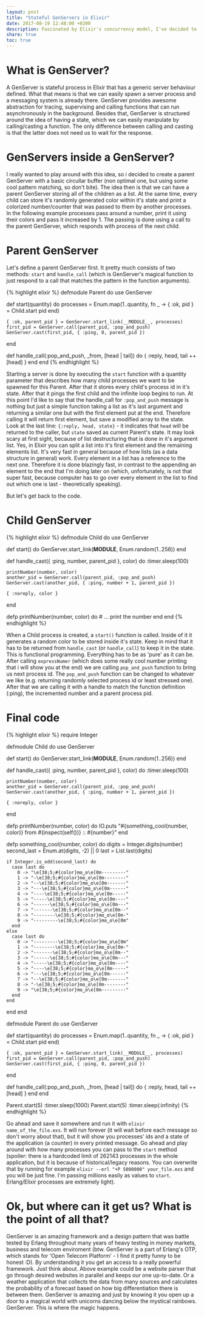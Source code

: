 ```yaml
---
layout: post
title: "Stateful GenServers in Elixir"
date: 2017-08-19 12:48:00 +0200
description: Fascinated by Elixir's concurrency model, I've decided to play around with the idea of having multiple processes stored in a constantly changing list, but at the same time having a common state.
share: true
toc: true
---
```


# What is GenServer?

A GenServer is stateful process in Elixir that has a generic server behaviour defined. What that means is that we can easily spawn a server process and a messaging system is already there. GenServer provides awesome abstraction for tracing, supervising and calling functions that can run asynchronously in the background. Besides that, GenServer is structured around the idea of having a state, which we can easily manipulate by  calling/casting a function. The only difference between calling and casting is that the latter does not need us to wait for the response.

# GenServers inside a GenServer?

I really wanted to play around with this idea, so i decided to create a parent GenServer with a basic circullar buffer (non optimal one, but using some cool pattern matching, so don't bite). The idea then is that we can have a parent GenServer storing all of the children as a list. At the same time, every child can store it's randomly generated color within it's state and print a colorized number/counter that was passed to them by another processes. In the following example processes pass around a number, print it using their colors and pass it increased by 1. The passing is done using a call to the parent GenServer, which responds with process of the next child.

# Parent GenServer

Let's define a parent GenServer first. It pretty much consists of two methods: `start` and `handle_call` (which is GenServer's magical function to just respond to a call that matches the pattern in the function arguments).


{% highlight elixir %}
defmodule Parent do
  use GenServer

  def start(quantity) do
    processes = Enum.map(1..quantity, fn _ ->
      { :ok, pid } = Child.start
      pid
    end)

    { :ok, parent_pid } = GenServer.start_link(__MODULE__, processes)
    first_pid = GenServer.call(parent_pid, :pop_and_push)
    GenServer.cast(first_pid, { :ping, 0, parent_pid })
  end

  def handle_call(:pop_and_push, _from, [head | tail]) do
    { :reply, head, tail ++ [head] }
  end
end
{% endhighlight %}

Starting a server is done by executing the `start` function with a quantity parameter that describes how many child processes we want to be spawned for this Parent. After that it stores every child's process id in it's state. After that it pings the first child and the infinite loop begins to run.
At this point I'd like to say that the handle_call for `:pop_and_push` message is nothing but just a simple function taking a list as it's last argument and returning a similar one but with the first element put at the end. Therefore calling it will return first element, but save a modified array to the state. Look at the last line: `{:reply, head, state}` - it indicates that `head` will be returned to the caller, but `state` saved as current Parent's state.
It may look scary at first sight, because of list destructuring that is done in it's argument list. Yes, in Elixir you can split a list into it's first element and the remaining elements list. It's very fast in general because of how lists (as a data structure in general) work. Every element in a list has a reference to the next one. Therefore it is done blazingly fast, in contrast to the appending an element to the end that I'm doing later on (which, unfortunately, is not that super fast, because computer has to go over every element in the list to find out which one is last - theoretically speaking).

But let's get back to the code.

# Child GenServer

{% highlight elixir %}
defmodule Child do
  use GenServer

  def start() do
    GenServer.start_link(__MODULE__, Enum.random(1..256))
  end

  def handle_cast({ :ping, number, parent_pid }, color) do
    :timer.sleep(100)

    printNumber(number, color)
    another_pid = GenServer.call(parent_pid, :pop_and_push)
    GenServer.cast(another_pid, { :ping, number + 1, parent_pid })

    { :noreply, color }
  end

  defp printNumber(number, color) do
    # ... print the number
  end
end
{% endhighlight %}

When a Child process is created, a `start()` function is called. Inside of it it generates a random color to be stored inside it's state. Keep in mind that it has to be returned from `handle_cast` (or `handle_call`) to keep it in the state. This is functional programming. Everything has to be as 'pure' as it can be. After calling `expressNumer` (which does some really cool number printing that i will show you at the end) we are calling `pop_and_push` function to bring us next process id. The `pop_and_push` function can be changed to whatever we like (e.g. returning randomly selected process id or least stressed one). After that we are calling it with a handle to match the function definition (:ping), the incremented number and a parent process pid.

# Final code

{% highlight elixir %}
require Integer

defmodule Child do
  use GenServer

  def start() do
    GenServer.start_link(__MODULE__, Enum.random(1..256))
  end

  def handle_cast({ :ping, number, parent_pid }, color) do
    :timer.sleep(100)

    printNumber(number, color)
    another_pid = GenServer.call(parent_pid, :pop_and_push)
    GenServer.cast(another_pid, { :ping, number + 1, parent_pid })

    { :noreply, color }
  end

  defp printNumber(number, color) do
    IO.puts "#{something_cool(number, color)} from #{inspect(self())} :: #{number}"
  end

  defp something_cool(number, color) do
    digits = Integer.digits(number)
    second_last = Enum.at(digits, -2) || 0
    last = List.last(digits)

    if Integer.is_odd(second_last) do
      case last do
        0 -> "\e[38;5;#{color}mʘ‿ʘ\e[0m---------"
        1 -> "-\e[38;5;#{color}mʘ‿ʘ\e[0m--------"
        2 -> "--\e[38;5;#{color}mʘ‿ʘ\e[0m-------"
        3 -> "---\e[38;5;#{color}mʘ‿ʘ\e[0m------"
        4 -> "----\e[38;5;#{color}mʘ‿ʘ\e[0m-----"
        5 -> "-----\e[38;5;#{color}mʘ‿ʘ\e[0m----"
        6 -> "------\e[38;5;#{color}mʘ‿ʘ\e[0m---"
        7 -> "-------\e[38;5;#{color}mʘ‿ʘ\e[0m--"
        8 -> "--------\e[38;5;#{color}mʘ‿ʘ\e[0m-"
        9 -> "---------\e[38;5;#{color}mʘ‿ʘ\e[0m"
      end
    else
      case last do
        0 -> "---------\e[38;5;#{color}mʘ‿ʘ\e[0m"
        1 -> "--------\e[38;5;#{color}mʘ‿ʘ\e[0m-"
        2 -> "-------\e[38;5;#{color}mʘ‿ʘ\e[0m--"
        3 -> "------\e[38;5;#{color}mʘ‿ʘ\e[0m---"
        4 -> "-----\e[38;5;#{color}mʘ‿ʘ\e[0m----"
        5 -> "----\e[38;5;#{color}mʘ‿ʘ\e[0m-----"
        6 -> "---\e[38;5;#{color}mʘ‿ʘ\e[0m------"
        7 -> "--\e[38;5;#{color}mʘ‿ʘ\e[0m-------"
        8 -> "-\e[38;5;#{color}mʘ‿ʘ\e[0m--------"
        9 -> "\e[38;5;#{color}mʘ‿ʘ\e[0m---------"
      end
    end
  end
end

defmodule Parent do
  use GenServer

  def start(quantity) do
    processes = Enum.map(1..quantity, fn _ ->
      { :ok, pid } = Child.start
      pid
    end)

    { :ok, parent_pid } = GenServer.start_link(__MODULE__, processes)
    first_pid = GenServer.call(parent_pid, :pop_and_push)
    GenServer.cast(first_pid, { :ping, 0, parent_pid })
  end

  def handle_call(:pop_and_push, _from, [head | tail]) do
    { :reply, head, tail ++ [head] }
  end
end

Parent.start(5)
:timer.sleep(1000)
Parent.start(5)
:timer.sleep(:infinity)
{% endhighlight %}

Go ahead and save it somewhere and run it with `elixir name_of_the_file.exs`. It will run forever (it will wait before each message so don't worry about that), but it will show you processes' ids and a state of the application (a counter) in every printed message. Go ahead and play around with how many processes you can pass to the `start` method (spoiler: there is a hardcoded limit of 262143 processes in the whole application, but it is because of historical/legacy reasons. You can overwrite that by running for example `elixir --erl "+P 5000000" your_file.exs` and you will be just fine. I'm passing millions easily as values to `start`. Erlang/Elixir processes are extremely light).

# Ok, but where can it get us? What is the point of all that?

GenServer is an amazing framework and a design pattern that was battle tested by Erlang throughout many years of heavy testing in money markets, business and telecom enviroment (btw. GenServer is a part of Erlang's OTP, which stands for 'Open Telecom Platform' - I find it pretty funny to be honest :D). By understanding it you get an access to a really powerful framework. Just think about. Above example could be a website parser that go through desired websites in parallel and keeps our one up-to-date. Or a weather application that collects the data from many sources and calculates the probability of a forecast based on how big differentiation there is between them. GenServer is amazing and just by knowing it you open up a door to a magical world with unicorns dancing below the mystical rainbows. GenServer. This is where the magic happens.
